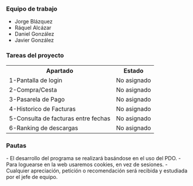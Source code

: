 <h3> Equipo de trabajo </h3>
<ul>
  <li> Jorge Blázquez </li>
  <li> Ráquel Alcázar </li>
  <li> Daniel González </li>
  <li> Javier González </li>
</ul>


<h3>Tareas del proyecto</h3>
<table>
	<tr>
		<th>Apartado</th>
		<th>Estado</th>
  	</tr>
	<tr>
		<td>1-Pantalla de login</td>
		<td>No asignado</td>
  	</tr>
  	<tr>
    		<td>2-Compra/Cesta</td>
	  	<td>No asignado</td>
  	</tr>
  	<tr>
    		<td>3-Pasarela de Pago</td>
	  	<td>No asignado</td>
	</tr>
	<tr>
		<td>4-Historico de Facturas</td>
		<td>No asignado</td>
	</tr>
	<tr>
		<td>5-Consulta de facturas entre fechas</td>
		<td>No asignado</td>
	</tr>
	<tr>
		<td>6-Ranking de descargas</td>
		<td>No asignado</td>
	</tr>
</table>

<h3> Pautas </h3>
- El desarrollo del programa se realizará basándose en el uso del PDO.
- Para loguearse en la web usaremos cookies, en vez de sesiones.
- Cualquier apreciación, petición o recomendación será recibida y estudiada por el jefe de equipo.
